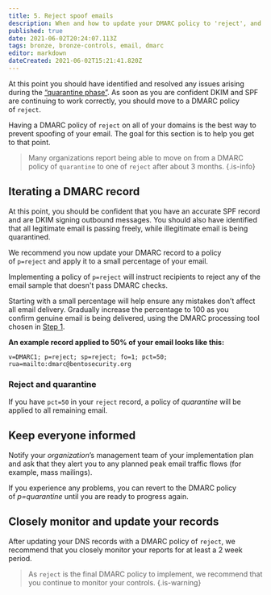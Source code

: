 ```yaml
---
title: 5. Reject spoof emails
description: When and how to update your DMARC policy to 'reject', and recommendations for keeping everyone in your organization informed and monitoring your records.
published: true
date: 2021-06-02T20:24:07.113Z
tags: bronze, bronze-controls, email, dmarc
editor: markdown
dateCreated: 2021-06-02T15:21:41.820Z
---
```


At this point you should have identified and resolved any issues arising during the [“quarantine phase”](/bronze-controls/email-security-and-anti-spoofing/mark-spoof-emails-as-spam). As soon as you are confident DKIM and SPF are continuing to work correctly, you should move to a DMARC policy of `reject`. 

Having a DMARC policy of `reject` on all of your domains is the best way to prevent spoofing of your email. The goal for this section is to help you get to that point.

> Many organizations report being able to move on from a DMARC policy of `quarantine` to one of `reject` after about 3 months.
{.is-info}


## Iterating a DMARC record

At this point, you should be confident that you have an accurate SPF record and are DKIM signing outbound messages. You should also have identified that all legitimate email is passing freely, while illegitimate email is being quarantined.

We recommend you now update your DMARC record to a policy of `p=reject` and apply it to a small percentage of your email.

Implementing a policy of `p=reject` will instruct recipients to reject any of the email sample that doesn't pass DMARC checks. 

Starting with a small percentage will help ensure any mistakes don’t affect all email delivery. Gradually increase the percentage to 100 as you confirm genuine email is being delivered, using the DMARC processing tool chosen in [Step 1](/bronze-controls/email-security-and-anti-spoofing/choose-anti-spoofing-management-tool).

**An example record applied to 50% of your email looks like this:**

```
v=DMARC1; p=reject; sp=reject; fo=1; pct=50; rua=mailto:dmarc@bentosecurity.org
```


### **Reject and quarantine**

If you have `pct=50` in your `reject` record, a policy of *quarantine* will be applied to all remaining email. 


## Keep everyone informed

Notify your *organization*’s management team of your implementation plan and ask that they alert you to any planned peak email traffic flows (for example, mass mailings).

If you experience any problems, you can revert to the DMARC policy of *p=quarantine* until you are ready to progress again.


## Closely monitor and update your records

After updating your DNS records with a DMARC policy of `reject`, we recommend that you closely monitor your reports for at least a 2 week period.

> As `reject` is the final DMARC policy to implement, we recommend that you continue to monitor your controls.
{.is-warning}
